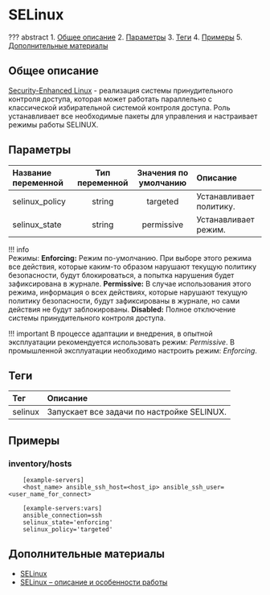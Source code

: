 # SELinux

??? abstract
    1. [Общее описание](#общее-описание)
    2. [Параметры](#параметры)
    3. [Теги](#теги)
    4. [Примеры](#примеры)
    5. [Дополнительные материалы](#дополнительные-материалы)

## Общее описание
[Security-Enhanced Linux](https://ru.wikipedia.org/wiki/SELinux) - реализация системы принудительного контроля доступа, которая может работать параллельно с классической избирательной системой контроля доступа. Роль устанавливает все необходимые пакеты для управления и настраивает режимы работы SELINUX.

## Параметры
|Название переменной  | Тип переменной | Значения по умолчанию | Описание                                     |
|:--------------------|:--------------:|:---------------------:|:---------------------------------------------|
|selinux_policy       | string         | targeted              | Устанавливает политику.                      |
|selinux_state        | string         | permissive            | Устанавливает режим.                         |

!!! info     
    Режимы:
    **Enforcing:** Режим по-умолчанию. При выборе этого режима все действия, которые каким-то образом нарушают текущую политику безопасности, будут блокироваться, а попытка нарушения будет зафиксирована в журнале.
    **Permissive:** В случае использования этого режима, информация о всех действиях, которые нарушают текущую политику безопасности, будут зафиксированы в журнале, но сами действия не будут заблокированы.
    **Disabled:** Полное отключение системы принудительного контроля доступа.

!!! important
    В процессе адаптации и внедрения, в опытной эксплуатации рекомендуется использовать режим: *Permissive*. В промышленной эксплуатации необходимо настроить режим: *Enforcing*. 

## Теги
|Тег                  | Описание                                          |
|:--------------------|:--------------------------------------------------|
|selinux              | Запускает все задачи по настройке SELINUX.        |

## Примеры

### inventory/hosts

```
    [example-servers]
    <host_name> ansible_ssh_host=<host_ip> ansible_ssh_user=<user_name_for_connect>

    [example-servers:vars]
    ansible_connection=ssh
    selinux_state='enforcing'
    selinux_policy='targeted'
```

## Дополнительные материалы

- [SELinux](http://selinuxproject.org/page/Main_Page)
- [SELinux – описание и особенности работы](https://habr.com/ru/company/kingservers/blog/209644/)